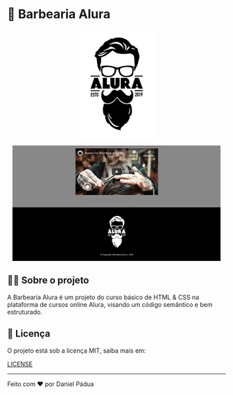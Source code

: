 # 🤵 Barbearia Alura
 <p align="center">
  <img alt="Barbearia Alura" src="./logo.png">
</p>
<p align="center">
  <img alt="Gif Barbearia Alura" src="./gifBarbeariaAlura.gif">
</p>

## 👨‍💻 Sobre o projeto

 A Barbearia Alura é um projeto do curso básico de HTML & CSS na plataforma de cursos online Alura, visando um código semântico e bem estruturado.
 
 ## 📄 Licença

O projeto está sob a licença MIT, saiba mais em:

[LICENSE](https://pt.wikipedia.org/wiki/Licen%C3%A7a_MIT)

---

Feito com ❤️ por Daniel Pádua
